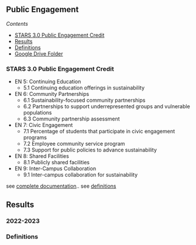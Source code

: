 ## Public Engagement

*Contents*
- [STARS 3.0 Public Engagement Credit](#stars-30-food--dining-credit)
- [Results](#results)
- [Definitions](#stars-credit-definitions)
- [Google Drive Folder](https://drive.google.com/drive/folders/1MpK4bpxYSuIs97QPZ0AMyqoNcxe-ACPu)

### STARS 3.0 Public Engagement Credit

- EN 5: Continuing Education	
  - 5.1 Continuing education offerings in sustainability
- EN 6: Community Partnerships	
  - 6.1 Sustainability-focused community partnerships
  - 6.2 Partnerships to support underrepresented groups and vulnerable populations
  - 6.3 Community partnership assessment
- EN 7: Civic Engagement	
  - 7.1 Percentage of students that participate in civic engagement programs
  - 7.2 Employee community service program
  - 7.3 Support for public policies to advance sustainability
- EN 8: Shared Facilities	
  - 8.1 Publicly shared facilities
- EN 9: Inter-Campus Collaboration	
  - 9.1 Inter-campus collaboration for sustainability

see [complete documentation](https://docs.google.com/document/d/1UgIhYWWg5GS7cB9qYvRpw76-ThuQZJ2X1spEiS1fp_U/edit#heading=h.43oau9mq61o0)..
see [definitions](#stars-credit-definitions)

## Results

### 2022-2023

### Definitions
